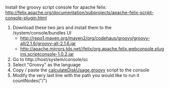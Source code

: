Install the groovy script console for apache felix:
http://felix.apache.org/documentation/subprojects/apache-felix-script-console-plugin.html
1. Download these two jars and install them to the /system/console/bundles UI
    * http://repo1.maven.org/maven2/org/codehaus/groovy/groovy-all/2.1.6/groovy-all-2.1.6.jar
    * http://apache.mirrors.tds.net//felix/org.apache.felix.webconsole.plugins.scriptconsole-1.0.2.jar
2. Go to http://host/system/console/sc
3. Select "Groovy" as the language
4. Copy / paste the [calculateDiskUsage.groovy](calculateDiskUsage.groovy) script to the console
5. Modify the very last line with the path you would like to run it
countNodes("/")
